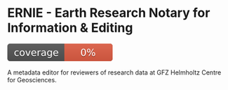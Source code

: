 # ERNIE - Earth Research Notary for Information & Editing

![Test Coverage](https://github.com/McNamara84/ernie/blob/image-data/coverage.svg?raw=true)


A metadata editor for reviewers of research data at GFZ Helmholtz Centre for Geosciences.
